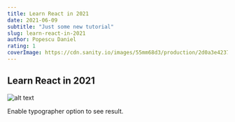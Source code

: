 ```yaml
---
title: Learn React in 2021
date: 2021-06-09
subtitle: "Just some new tutorial"
slug: learn-react-in-2021
author: Popescu Daniel
rating: 1
coverImage: https://cdn.sanity.io/images/55mm68d3/production/2d0a3e42370a624ad2cb9bfe45b07d873ad78485-1280x720.jpg
---
```


## Learn React in 2021

![alt text](https://cdn.sanity.io/images/55mm68d3/production/2d0a3e42370a624ad2cb9bfe45b07d873ad78485-1280x720.jpg "Logo Title Text 1")

Enable typographer option to see result.
